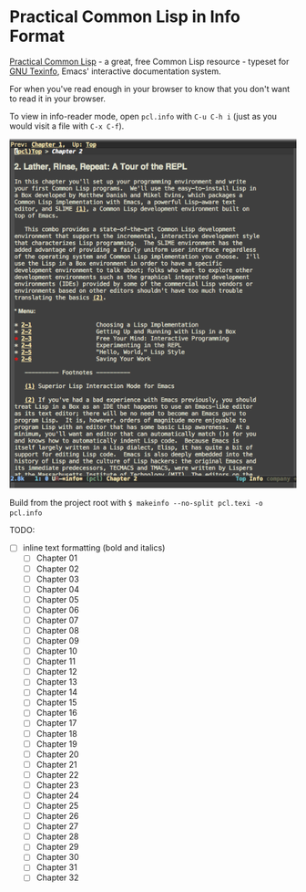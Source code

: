 # Practical Common Lisp in Info Format

[Practical Common Lisp](http://gigamonkeys.com/book/) - a great, free Common Lisp resource - typeset for [GNU Texinfo](https://www.gnu.org/software/texinfo/), Emacs' interactive documentation system.

For when you've read enough in your browser to know that you don't want to read it in your browser.

To view in info-reader mode, open `pcl.info` with `C-u C-h i` (just as you would visit a file with `C-x C-f`).

![How It Looks](./imgs/pcl-info-screenshot.png)

Build from the project root with `$ makeinfo --no-split pcl.texi -o pcl.info`

TODO:
- [ ] inline text formatting (bold and italics)
  - [ ] Chapter 01
  - [ ] Chapter 02
  - [ ] Chapter 03
  - [ ] Chapter 04
  - [ ] Chapter 05
  - [ ] Chapter 06
  - [ ] Chapter 07
  - [ ] Chapter 08
  - [ ] Chapter 09
  - [ ] Chapter 10
  - [ ] Chapter 11
  - [ ] Chapter 12
  - [ ] Chapter 13
  - [ ] Chapter 14
  - [ ] Chapter 15
  - [ ] Chapter 16
  - [ ] Chapter 17
  - [ ] Chapter 18
  - [ ] Chapter 19
  - [ ] Chapter 20
  - [ ] Chapter 21
  - [ ] Chapter 22
  - [ ] Chapter 23
  - [ ] Chapter 24
  - [ ] Chapter 25
  - [ ] Chapter 26
  - [ ] Chapter 27
  - [ ] Chapter 28
  - [ ] Chapter 29
  - [ ] Chapter 30
  - [ ] Chapter 31
  - [ ] Chapter 32
